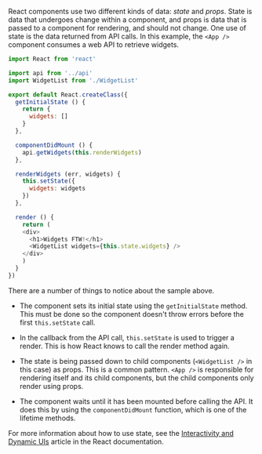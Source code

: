 React components use two different kinds of data: _state_ and _props_. State is data that undergoes change within a component, and props is data that is passed to a component for rendering, and should not change. One use of state is the data returned from API calls. In this example, the `<App />` component consumes a web API to retrieve widgets.

```js
import React from 'react'

import api from '../api'
import WidgetList from './WidgetList'

export default React.createClass({
  getInitialState () {
    return {
      widgets: []
    }
  },

  componentDidMount () {
    api.getWidgets(this.renderWidgets)
  },

  renderWidgets (err, widgets) {
    this.setState({
      widgets: widgets
    })
  },

  render () {
    return (
    <div>
      <h1>Widgets FTW!</h1>
      <WidgetList widgets={this.state.widgets} />
    </div>
    )
  }
})
```

There are a number of things to notice about the sample above. 

* The component sets its initial state using the `getInitialState` method. This must be done so the component doesn't throw errors before the first `this.setState` call.

* In the callback from the API call, `this.setState` is used to trigger a render. This is how React knows to call the render method again. 

* The state is being passed down to child components (`<WidgetList />` in this case) as props. This is a common pattern. `<App />` is responsible for rendering itself and its child components, but the child components only render using props.

* The component waits until it has been mounted before calling the API. It does this by using the `componentDidMount` function, which is one of the lifetime methods.

For more information about how to use state, see the [Interactivity and Dynamic UIs](https://facebook.github.io/react/docs/interactivity-and-dynamic-uis.html) article in the React documentation.
